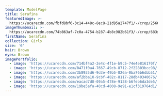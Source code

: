 ```yaml
---
template: ModelPage
title: Serafina
featuredImage: >-
  https://ucarecdn.com/fbfd8bf6-3c14-448c-8ec8-21d95a2747f1/-/crop/2560x1460/0,0/-/preview/
imageThumbnail: >-
  https://ucarecdn.com/74b863af-7c0a-4754-b287-4b8c982b61f3/-/crop/683x1051/839,421/-/preview/
firstName: Serafina
collection: Girls
size: '6'
hair: Brown
eyes: Brown
imagePortfolio:
  - image: 'https://ucarecdn.com/714bf4a2-2e4c-4f1e-b9c5-74e4e816170f/'
  - image: 'https://ucarecdn.com/0471f0a4-7667-49cb-8712-2f22803bcc98/'
  - image: 'https://ucarecdn.com/3b8935d6-9d3e-49b5-826a-0ba76b6dbb51/'
  - image: 'https://ucarecdn.com/af2bba10-9cbf-402c-8117-28db40340676/'
  - image: 'https://ucarecdn.com/eacad7d8-09a5-478e-9138-b6feb6da3de5/'
  - image: 'https://ucarecdn.com/19be5afa-40cd-4008-9e91-e1cf319764d1/'
---
```


